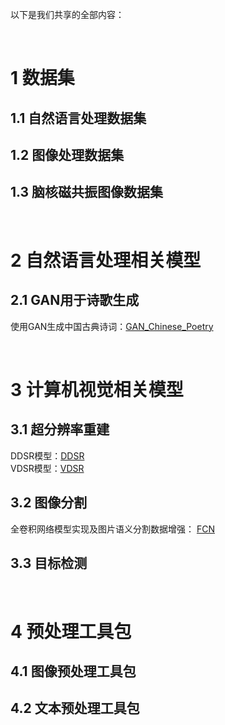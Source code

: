以下是我们共享的全部内容：

<br>

# 1 数据集
## 1.1 自然语言处理数据集
## 1.2 图像处理数据集
## 1.3 脑核磁共振图像数据集  

<br>

# 2 自然语言处理相关模型
## 2.1 GAN用于诗歌生成  
使用GAN生成中国古典诗词：[GAN_Chinese_Poetry](https://github.com/CQU-MLG/GAN_Chinese_Poetry)

<br>

# 3 计算机视觉相关模型
## 3.1 超分辨率重建
DDSR模型：[DDSR](https://github.com/JinglongDu/DDSR)  
VDSR模型：[VDSR](https://github.com/CQU-MLG/VDSR-keras)
## 3.2 图像分割
全卷积网络模型实现及图片语义分割数据增强： [FCN](https://github.com/CQU-MLG/FCN)

## 3.3 目标检测  

<br>

# 4 预处理工具包
## 4.1 图像预处理工具包
## 4.2 文本预处理工具包
